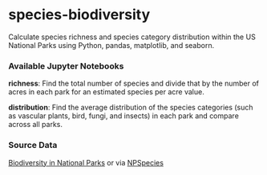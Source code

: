 # species-biodiversity
Calculate species richness and species category distribution within the US National Parks using Python, pandas, matplotlib, and seaborn.

### Available Jupyter Notebooks

**richness**: Find the total number of species and divide that by the number of acres in each park for an estimated species per acre value.

**distribution**: Find the average distribution of the species categories (such as vascular plants, bird, fungi, and insects) in each park and compare across all parks.

### Source Data 
[Biodiversity in National Parks](https://www.kaggle.com/nationalparkservice/park-biodiversity) or via [NPSpecies](https://irma.nps.gov/NPSpecies)
